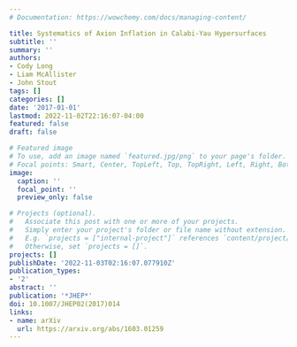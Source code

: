 ```yaml
---
# Documentation: https://wowchemy.com/docs/managing-content/

title: Systematics of Axion Inflation in Calabi-Yau Hypersurfaces
subtitle: ''
summary: ''
authors:
- Cody Long
- Liam McAllister
- John Stout
tags: []
categories: []
date: '2017-01-01'
lastmod: 2022-11-02T22:16:07-04:00
featured: false
draft: false

# Featured image
# To use, add an image named `featured.jpg/png` to your page's folder.
# Focal points: Smart, Center, TopLeft, Top, TopRight, Left, Right, BottomLeft, Bottom, BottomRight.
image:
  caption: ''
  focal_point: ''
  preview_only: false

# Projects (optional).
#   Associate this post with one or more of your projects.
#   Simply enter your project's folder or file name without extension.
#   E.g. `projects = ["internal-project"]` references `content/project/deep-learning/index.md`.
#   Otherwise, set `projects = []`.
projects: []
publishDate: '2022-11-03T02:16:07.077910Z'
publication_types:
- '2'
abstract: ''
publication: '*JHEP*'
doi: 10.1007/JHEP02(2017)014
links:
- name: arXiv
  url: https://arxiv.org/abs/1603.01259
---
```

